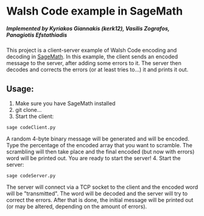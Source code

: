 # Walsh Code example in SageMath
##### Implemented by Kyriakos Giannakis (kerk12), Vasilis Zografos, Panagiotis Efstathiadis

This project is a client-server example of Walsh Code encoding and decoding in [SageMath](http://www.sagemath.org/). In this example, the client sends an encoded message to the server, after adding some errors to it. The server then decodes and corrects the errors (or at least tries to...) it and prints it out.

## Usage:
1. Make sure you have SageMath installed
2. git clone...
3. Start the client:
```
sage codeClient.py
```
A random 4-byte binary message will be generated and will be encoded. Type the percentage of the encoded array that you want to scramble. The scrambling will then take place and the final encoded (but now with errors) word will be printed out. You are ready to start the server!
4. Start the server:
```
sage codeServer.py
```
The server will connect via a TCP socket to the client and the encoded word will be "transmitted". The word will be decoded and the server will try to correct the errors. After that is done, the initial message will be printed out (or may be altered, depending on the amount of errors).
